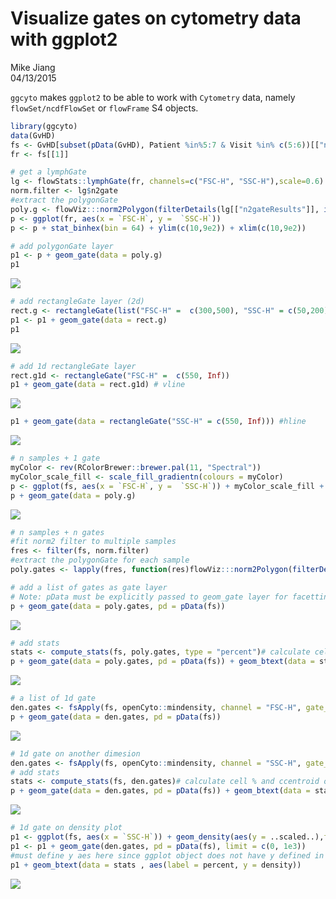 # Visualize gates on cytometry data with ggplot2
Mike Jiang  
04/13/2015  



`ggcyto` makes `ggplot2` to be able to work with `Cytometry` data, namely `flowSet/ncdfFlowSet` or `flowFrame` S4 objects.



```r
library(ggcyto)
data(GvHD)
fs <- GvHD[subset(pData(GvHD), Patient %in%5:7 & Visit %in% c(5:6))[["name"]]]
fr <- fs[[1]]
```


```r
# get a lymphGate
lg <- flowStats::lymphGate(fr, channels=c("FSC-H", "SSC-H"),scale=0.6)
norm.filter <- lg$n2gate
#extract the polygonGate
poly.g <- flowViz:::norm2Polygon(filterDetails(lg[["n2gateResults"]], identifier(norm.filter)))
p <- ggplot(fr, aes(x = `FSC-H`, y =  `SSC-H`))
p <- p + stat_binhex(bin = 64) + ylim(c(10,9e2)) + xlim(c(10,9e2))   

# add polygonGate layer
p1 <- p + geom_gate(data = poly.g)
p1
```

![](ggplot.flowSet.gate_files/figure-html/unnamed-chunk-3-1.png) 

```r
# add rectangleGate layer (2d)
rect.g <- rectangleGate(list("FSC-H" =  c(300,500), "SSC-H" = c(50,200)))
p1 <- p1 + geom_gate(data = rect.g)
p1
```

![](ggplot.flowSet.gate_files/figure-html/unnamed-chunk-3-2.png) 

```r
# add 1d rectangleGate layer
rect.g1d <- rectangleGate("FSC-H" =  c(550, Inf))
p1 + geom_gate(data = rect.g1d) # vline
```

![](ggplot.flowSet.gate_files/figure-html/unnamed-chunk-3-3.png) 

```r
p1 + geom_gate(data = rectangleGate("SSC-H" = c(550, Inf))) #hline
```

![](ggplot.flowSet.gate_files/figure-html/unnamed-chunk-3-4.png) 

```r
# n samples + 1 gate
myColor <- rev(RColorBrewer::brewer.pal(11, "Spectral"))
myColor_scale_fill <- scale_fill_gradientn(colours = myColor)
p <- ggplot(fs, aes(x = `FSC-H`, y =  `SSC-H`)) + myColor_scale_fill + stat_binhex(bin = 64) + ylim(c(10,9e2)) + xlim(c(10,9e2)) + facet_wrap(~name)    
p + geom_gate(data = poly.g)
```

![](ggplot.flowSet.gate_files/figure-html/unnamed-chunk-3-5.png) 

```r
# n samples + n gates
#fit norm2 filter to multiple samples
fres <- filter(fs, norm.filter)
#extract the polygonGate for each sample
poly.gates <- lapply(fres, function(res)flowViz:::norm2Polygon(filterDetails(res, "defaultLymphGate")))

# add a list of gates as gate layer
# Note: pData must be explicitly passed to geom_gate layer for facetting
p + geom_gate(data = poly.gates, pd = pData(fs))
```

![](ggplot.flowSet.gate_files/figure-html/unnamed-chunk-3-6.png) 

```r
# add stats
stats <- compute_stats(fs, poly.gates, type = "percent")# calculate cell % and ccentroid of the gates
p + geom_gate(data = poly.gates, pd = pData(fs)) + geom_btext(data = stats , aes(label = percent))
```

![](ggplot.flowSet.gate_files/figure-html/unnamed-chunk-3-7.png) 

```r
# a list of 1d gate
den.gates <- fsApply(fs, openCyto::mindensity, channel = "FSC-H", gate_range = c(100, 300), adjust = 1)
p + geom_gate(data = den.gates, pd = pData(fs))
```

![](ggplot.flowSet.gate_files/figure-html/unnamed-chunk-3-8.png) 

```r
# 1d gate on another dimesion
den.gates <- fsApply(fs, openCyto::mindensity, channel = "SSC-H", gate_range = c(100, 500), adjust = 1)
# add stats
stats <- compute_stats(fs, den.gates)# calculate cell % and ccentroid of the gates
p + geom_gate(data = den.gates, pd = pData(fs)) + geom_btext(data = stats , aes(label = percent), bgfill = "yellow")
```

![](ggplot.flowSet.gate_files/figure-html/unnamed-chunk-3-9.png) 

```r
# 1d gate on density plot
p1 <- ggplot(fs, aes(x = `SSC-H`)) + geom_density(aes(y = ..scaled..),fill = "black") + facet_wrap(~name) 
p1 <- p1 + geom_gate(den.gates, pd = pData(fs), limit = c(0, 1e3)) 
#must define y aes here since ggplot object does not have y defined in aes
p1 + geom_btext(data = stats , aes(label = percent, y = density))
```

![](ggplot.flowSet.gate_files/figure-html/unnamed-chunk-3-10.png) 



